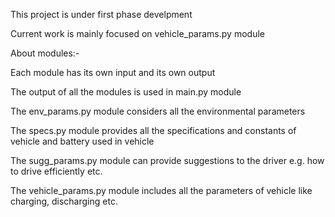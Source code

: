 This project is under first phase develpment

Current work is mainly focused on vehicle_params.py module

About modules:-

Each module has its own input and its own output

The output of all the modules is used in main.py module

The env_params.py module considers all the environmental parameters

The specs.py module provides all the specifications and constants of vehicle and battery used in vehicle

The sugg_params.py module can provide suggestions to the driver e.g. how to drive efficiently etc.

The vehicle_params.py module includes all the parameters of vehicle like charging, discharging etc.


